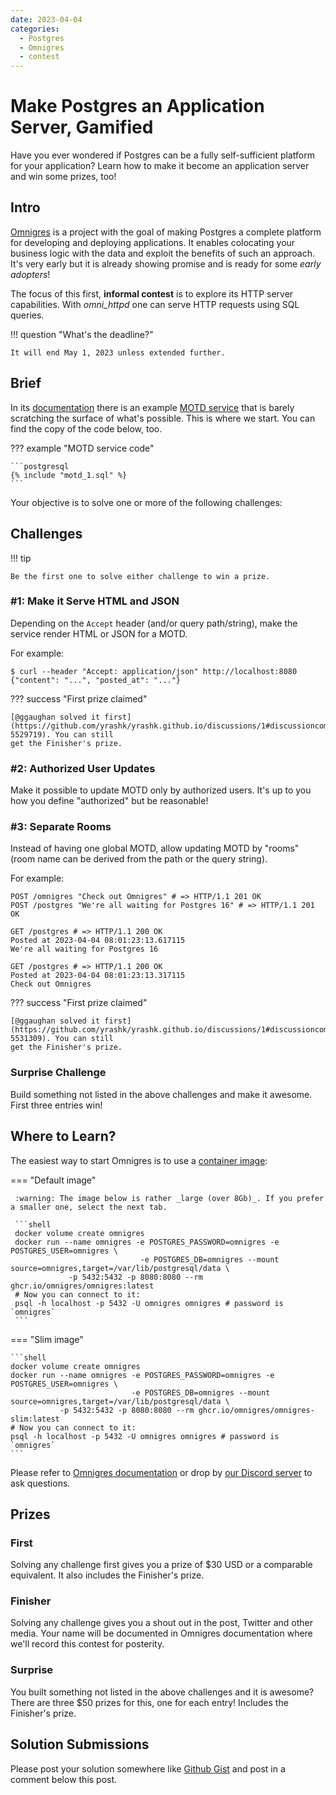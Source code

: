 ```yaml
---
date: 2023-04-04
categories:
  - Postgres
  - Omnigres
  - contest
---
```


# Make Postgres an Application Server, Gamified

Have you ever wondered if Postgres can be a fully self-sufficient platform for your
application? Learn how to make it become an application server and win some prizes, too!

<!-- more -->

## Intro

[Omnigres](https://github.com/omnigres/omnigres) is a project with the goal of making Postgres
a complete platform for developing and deploying applications. It enables colocating your business
logic with the data and exploit the benefits of such an approach. It's very early but it is already
showing promise and is ready for some _early adopters_!

The focus of this first, __informal contest__ is to explore its HTTP server
capabilities. With _omni_httpd_ one can serve HTTP requests using SQL queries.

!!! question "What's the deadline?"

    It will end May 1, 2023 unless extended further.

## Brief 

In its [documentation](https://docs.omnigres.org/) there is an example [MOTD service](https://docs.omnigres.org/examples/motd/)
that is barely scratching the surface of what's possible. This is where we start. You can find the copy of the code below, too.

??? example "MOTD service code"

    ```postgresql
    {% include "motd_1.sql" %}
    ```

Your objective is to solve one or more of the following challenges:

## Challenges

!!! tip

    Be the first one to solve either challenge to win a prize.

### #1: Make it Serve HTML and JSON

Depending on the `Accept` header (and/or query path/string), make the service render HTML or JSON for a MOTD.

For example:

```
$ curl --header "Accept: application/json" http://localhost:8080
{"content": "...", "posted_at": "..."}
```

??? success "First prize claimed"

    [@ggaughan solved it first](https://github.com/yrashk/yrashk.github.io/discussions/1#discussioncomment-5529719). You can still
    get the Finisher's prize.


### #2: Authorized User Updates

Make it possible to update MOTD only by authorized users. It's up to you how you define "authorized" but be reasonable!

### #3: Separate Rooms

Instead of having one global MOTD, allow updating MOTD by "rooms" (room name can be derived from the path or the query string).

For example: 

```
POST /omnigres "Check out Omnigres" # => HTTP/1.1 201 OK
POST /postgres "We're all waiting for Postgres 16" # => HTTP/1.1 201 OK

GET /postgres # => HTTP/1.1 200 OK
Posted at 2023-04-04 08:01:23:13.617115
We're all waiting for Postgres 16

GET /postgres # => HTTP/1.1 200 OK
Posted at 2023-04-04 08:01:23:13.317115
Check out Omnigres
```


??? success "First prize claimed"

    [@ggaughan solved it first](https://github.com/yrashk/yrashk.github.io/discussions/1#discussioncomment-5531309). You can still
    get the Finisher's prize.

### Surprise Challenge

Build something not listed in the above challenges and make it awesome. First three entries win!

## Where to Learn?

The easiest way to start Omnigres is to use a [container image](https://docs.omnigres.org/quick_start/):

=== "Default image"

     :warning: The image below is rather _large (over 8Gb)_. If you prefer a smaller one, select the next tab.

     ```shell
     docker volume create omnigres
     docker run --name omnigres -e POSTGRES_PASSWORD=omnigres -e POSTGRES_USER=omnigres \
                                 -e POSTGRES_DB=omnigres --mount source=omnigres,target=/var/lib/postgresql/data \
                 -p 5432:5432 -p 8080:8080 --rm ghcr.io/omnigres/omnigres:latest
     # Now you can connect to it:
     psql -h localhost -p 5432 -U omnigres omnigres # password is `omnigres`
     ```

=== "Slim image"

    ```shell
    docker volume create omnigres
    docker run --name omnigres -e POSTGRES_PASSWORD=omnigres -e POSTGRES_USER=omnigres \
                               -e POSTGRES_DB=omnigres --mount source=omnigres,target=/var/lib/postgresql/data \
               -p 5432:5432 -p 8080:8080 --rm ghcr.io/omnigres/omnigres-slim:latest
    # Now you can connect to it:
    psql -h localhost -p 5432 -U omnigres omnigres # password is `omnigres`
    ```

Please refer to [Omnigres documentation](https://docs.omnigres.org) or drop by
[our Discord server](https://discord.gg/Jghrq588qS) to ask questions.

## Prizes

### First 

Solving any challenge first gives you a prize of $30 USD or a comparable equivalent.
It also includes the Finisher's prize.

### Finisher

Solving any challenge gives you a shout out in the post, Twitter and other media. Your name
will be documented in Omnigres documentation where we'll record this contest for posterity.

### Surprise

You built something not listed in the above challenges and it is awesome? There are three $50 prizes for this,
one for each entry! Includes the Finisher's prize.

## Solution Submissions

Please post your solution somewhere like [Github Gist](https://gist.github.com/) and post in a comment below this post.
